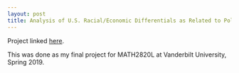 ```yaml
---
layout: post
title: Analysis of U.S. Racial/Economic Differentials as Related to Police Killings
---
```

Project linked [here](https://nbviewer.jupyter.org/github/jeffreycheng3421/jeffreycheng3421.github.io/blob/master/rpdfs/Final_Project_Complete.pdf).

This was done as my final project for MATH2820L at Vanderbilt University, Spring 2019.
